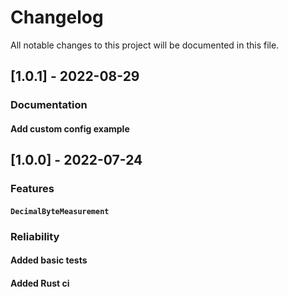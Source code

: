 # Changelog

All notable changes to this project will be documented in this file.

## [1.0.1] - 2022-08-29

### Documentation

#### Add custom config example

## [1.0.0] - 2022-07-24

### Features

#### `DecimalByteMeasurement`

### Reliability

#### Added basic tests

#### Added Rust ci

<!-- generated by git-cliff -->
